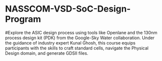 # NASSCOM-VSD-SoC-Design-Program
#Explore the ASIC design process using tools like Openlane and the 130nm process design kit (PDK) from the Google-Sky Water collaboration. Under the guidance of industry expert Kunal Ghosh, this course equips participants with the skills to craft standard cells, navigate the Physical Design domain, and generate GDSII files.
